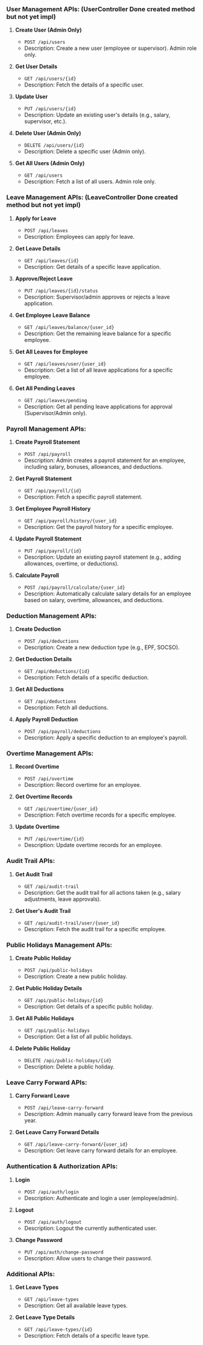 ### **User Management APIs**: (UserController Done created method but not yet impl)

1. **Create User (Admin Only)** 
    
    - `POST /api/users`
    - Description: Create a new user (employee or supervisor). Admin role only.
2. **Get User Details**
    
    - `GET /api/users/{id}`
    - Description: Fetch the details of a specific user.
3. **Update User**
    
    - `PUT /api/users/{id}`
    - Description: Update an existing user's details (e.g., salary, supervisor, etc.).
4. **Delete User (Admin Only)**
    
    - `DELETE /api/users/{id}`
    - Description: Delete a specific user (Admin only).
5. **Get All Users (Admin Only)**
    
    - `GET /api/users`
    - Description: Fetch a list of all users. Admin role only.


### **Leave Management APIs**: (LeaveController Done created method but not yet impl)

1. **Apply for Leave**
    
    - `POST /api/leaves`
    - Description: Employees can apply for leave.
2. **Get Leave Details**
    
    - `GET /api/leaves/{id}`
    - Description: Get details of a specific leave application.
3. **Approve/Reject Leave**
    
    - `PUT /api/leaves/{id}/status`
    - Description: Supervisor/admin approves or rejects a leave application.
4. **Get Employee Leave Balance**
    
    - `GET /api/leaves/balance/{user_id}`
    - Description: Get the remaining leave balance for a specific employee.
5. **Get All Leaves for Employee**
    
    - `GET /api/leaves/user/{user_id}`
    - Description: Get a list of all leave applications for a specific employee.
6. **Get All Pending Leaves**
    
    - `GET /api/leaves/pending`
    - Description: Get all pending leave applications for approval (Supervisor/Admin only).
      
      

### **Payroll Management APIs**:

1. **Create Payroll Statement**
    
    - `POST /api/payroll`
    - Description: Admin creates a payroll statement for an employee, including salary, bonuses, allowances, and deductions.
2. **Get Payroll Statement**
    
    - `GET /api/payroll/{id}`
    - Description: Fetch a specific payroll statement.
3. **Get Employee Payroll History**
    
    - `GET /api/payroll/history/{user_id}`
    - Description: Get the payroll history for a specific employee.
4. **Update Payroll Statement**
    
    - `PUT /api/payroll/{id}`
    - Description: Update an existing payroll statement (e.g., adding allowances, overtime, or deductions).
5. **Calculate Payroll**
    
    - `POST /api/payroll/calculate/{user_id}`
    - Description: Automatically calculate salary details for an employee based on salary, overtime, allowances, and deductions.


### **Deduction Management APIs**:

1. **Create Deduction**
    
    - `POST /api/deductions`
    - Description: Create a new deduction type (e.g., EPF, SOCSO).
2. **Get Deduction Details**
    
    - `GET /api/deductions/{id}`
    - Description: Fetch details of a specific deduction.
3. **Get All Deductions**
    
    - `GET /api/deductions`
    - Description: Fetch all deductions.
4. **Apply Payroll Deduction**
    
    - `POST /api/payroll/deductions`
    - Description: Apply a specific deduction to an employee's payroll.


### **Overtime Management APIs**:

1. **Record Overtime**
    
    - `POST /api/overtime`
    - Description: Record overtime for an employee.
2. **Get Overtime Records**
    
    - `GET /api/overtime/{user_id}`
    - Description: Fetch overtime records for a specific employee.
3. **Update Overtime**
    
    - `PUT /api/overtime/{id}`
    - Description: Update overtime records for an employee.


### **Audit Trail APIs**:

1. **Get Audit Trail**
    
    - `GET /api/audit-trail`
    - Description: Get the audit trail for all actions taken (e.g., salary adjustments, leave approvals).
2. **Get User's Audit Trail**
    
    - `GET /api/audit-trail/user/{user_id}`
    - Description: Fetch the audit trail for a specific employee.



### **Public Holidays Management APIs**:

1. **Create Public Holiday**
    
    - `POST /api/public-holidays`
    - Description: Create a new public holiday.
2. **Get Public Holiday Details**
    
    - `GET /api/public-holidays/{id}`
    - Description: Get details of a specific public holiday.
3. **Get All Public Holidays**
    
    - `GET /api/public-holidays`
    - Description: Get a list of all public holidays.
4. **Delete Public Holiday**
    
    - `DELETE /api/public-holidays/{id}`
    - Description: Delete a public holiday.



### **Leave Carry Forward APIs**:

1. **Carry Forward Leave**
    
    - `POST /api/leave-carry-forward`
    - Description: Admin manually carry forward leave from the previous year.
2. **Get Leave Carry Forward Details**
    
    - `GET /api/leave-carry-forward/{user_id}`
    - Description: Get leave carry forward details for an employee.


### **Authentication & Authorization APIs**:

1. **Login**
    
    - `POST /api/auth/login`
    - Description: Authenticate and login a user (employee/admin).
2. **Logout**
    
    - `POST /api/auth/logout`
    - Description: Logout the currently authenticated user.
3. **Change Password**
    
    - `PUT /api/auth/change-password`
    - Description: Allow users to change their password.


### **Additional APIs**:

1. **Get Leave Types**
    
    - `GET /api/leave-types`
    - Description: Get all available leave types.
2. **Get Leave Type Details**
    
    - `GET /api/leave-types/{id}`
    - Description: Fetch details of a specific leave type.